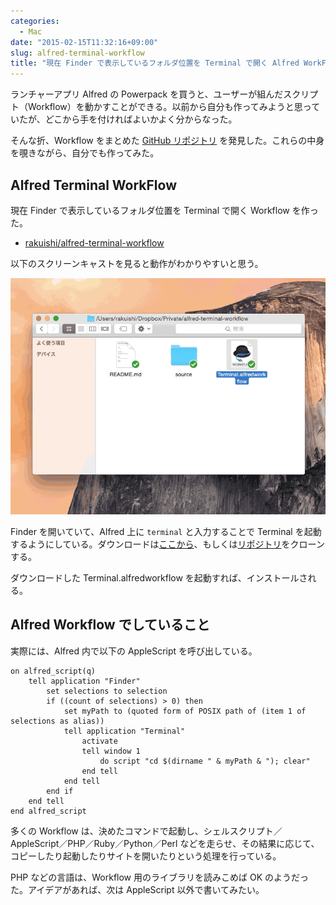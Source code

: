 ```yaml
---
categories:
  - Mac
date: "2015-02-15T11:32:16+09:00"
slug: alfred-terminal-workflow
title: "現在 Finder で表示しているフォルダ位置を Terminal で開く Alfred WorkFlow を作りました"
---
```


ランチャーアプリ Alfred の Powerpack を買うと、ユーザーが組んだスクリプト（Workflow）を動かすことができる。以前から自分も作ってみようと思っていたが、どこから手を付ければよいかよく分からなった。

そんな折、Workflow をまとめた [GitHub リポジトリ](https://github.com/zenorocha/alfred-workflows) を発見した。これらの中身を覗きながら、自分でも作ってみた。

## Alfred Terminal WorkFlow

現在 Finder で表示しているフォルダ位置を Terminal で開く Workflow を作った。

- [rakuishi/alfred-terminal-workflow](https://github.com/rakuishi/alfred-terminal-workflow)

以下のスクリーンキャストを見ると動作がわかりやすいと思う。

<img alt="" src="https://raw.githubusercontent.com/rakuishi/static/master/images/alfred-terminal-workflow.gif">

Finder を開いていて、Alfred 上に `terminal` と入力することで Terminal を起動するようにしている。ダウンロードは[ここから](https://github.com/rakuishi/alfred-terminal-workflow/blob/master/Terminal.alfredworkflow?raw=true)、もしくは[リポジトリ](https://github.com/rakuishi/alfred-terminal-workflow)をクローンする。

ダウンロードした Terminal.alfredworkflow を起動すれば、インストールされる。

## Alfred Workflow でしていること

実際には、Alfred 内で以下の AppleScript を呼び出している。

    on alfred_script(q)
    	tell application "Finder"
    		set selections to selection
    		if ((count of selections) > 0) then
    			set myPath to (quoted form of POSIX path of (item 1 of selections as alias))
    			tell application "Terminal"
    				activate
    				tell window 1
    					do script "cd $(dirname " & myPath & "); clear"
    				end tell
    			end tell
    		end if
    	end tell
    end alfred_script

多くの Workflow は、決めたコマンドで起動し、シェルスクリプト／AppleScript／PHP／Ruby／Python／Perl などを走らせ、その結果に応じて、コピーしたり起動したりサイトを開いたりという処理を行っている。

PHP などの言語は、Workflow 用のライブラリを読みこめば OK のようだった。アイデアがあれば、次は AppleScript 以外で書いてみたい。
